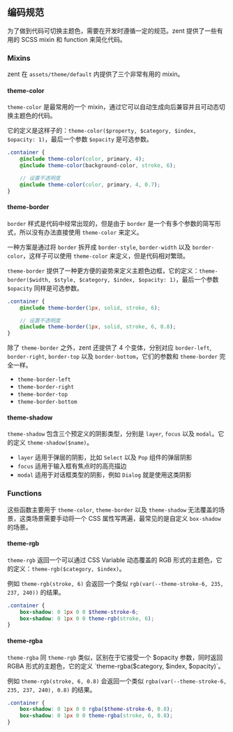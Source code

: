 ## 编码规范

为了做到代码可切换主题色，需要在开发时遵循一定的规范。zent 提供了一些有用的 SCSS mixin 和 function 来简化代码。

### Mixins

zent 在 `assets/theme/default` 内提供了三个非常有用的 mixin。

#### theme-color

`theme-color` 是最常用的一个 mixin，通过它可以自动生成向后兼容并且可动态切换主题色的代码。

它的定义是这样子的：`theme-color($property, $category, $index, $opacity: 1)`，最后一个参数 `$opacity` 是可选参数。

```scss
.container {
	@include theme-color(color, primary, 4);
	@include theme-color(background-color, stroke, 6);

	// 设置不透明度
	@include theme-color(color, primary, 4, 0.7);
}
```

#### theme-border

`border` 样式是代码中经常出现的，但是由于 `border` 是一个有多个参数的简写形式，所以没有办法直接使用 `theme-color` 来定义。

一种方案是通过将 `border` 拆开成 `border-style`, `border-width` 以及 `border-color`，这样子可以使用 `theme-color` 来定义，但是代码相对繁琐。

`theme-border` 提供了一种更方便的姿势来定义主题色边框，它的定义：`theme-border($width, $style, $category, $index, $opacity: 1)`，最后一个参数 `$opacity` 同样是可选参数。

```scss
.container {
	@include theme-border(1px, solid, stroke, 6);

	// 设置不透明度
	@include theme-border(1px, solid, stroke, 6, 0.8);
}
```

除了 `theme-border` 之外，zent 还提供了 4 个变体，分别对应 `border-left`, `border-right`, `border-top` 以及 `border-bottom`，它们的参数和 `theme-border` 完全一样。

- `theme-border-left`
- `theme-border-right`
- `theme-border-top`
- `theme-border-bottom`

#### theme-shadow

`theme-shadow` 包含三个预定义的阴影类型，分别是 `layer`, `focus` 以及 `modal`。它的定义 `theme-shadow($name)`。

- `layer` 适用于弹层的阴影，比如 `Select` 以及 `Pop` 组件的弹层阴影
- `focus` 适用于输入框有焦点时的高亮描边
- `modal` 适用于对话框类型的阴影，例如 `Dialog` 就是使用这类阴影

### Functions

这些函数主要用于 `theme-color`, `theme-border` 以及 `theme-shadow` 无法覆盖的场景，这类场景需要手动将一个 CSS 属性写两遍，最常见的是自定义 `box-shadow` 的场景。

#### theme-rgb

`theme-rgb` 返回一个可以通过 CSS Variable 动态覆盖的 RGB 形式的主题色，它的定义：`theme-rgb($category, $index)`。

例如 `theme-rgb(stroke, 6)` 会返回一个类似 `rgb(var(--theme-stroke-6, 235, 237, 240))` 的结果。

```scss
.container {
	box-shadow: 0 1px 0 0 $theme-stroke-6;
	box-shadow: 0 1px 0 0 theme-rgb(stroke, 6);
}
```

#### theme-rgba

`theme-rgba` 同 `theme-rgb` 类似，区别在于它接受一个 $opacity 参数，同时返回 RGBA 形式的主题色，它的定义 `theme-rgba($category, $index, $opacity)`。

例如 `theme-rgb(stroke, 6, 0.8)` 会返回一个类似 `rgba(var(--theme-stroke-6, 235, 237, 240), 0.8)` 的结果。

```scss
.container {
	box-shadow: 0 1px 0 0 rgba($theme-stroke-6, 0.8);
	box-shadow: 0 1px 0 0 theme-rgba(stroke, 6, 0.8);
}
```
